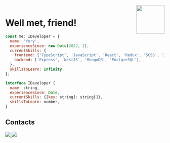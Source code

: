 <img align="right" src="https://media1.giphy.com/media/v1.Y2lkPTc5MGI3NjExZWQ2OGQzYmU2M2VkODQwODIxZGM2NWRiYzJkNTgzYmZmNDM2OTI3YiZlcD12MV9pbnRlcm5hbF9naWZzX2dpZklkJmN0PXM/j0HjChGV0J44KrrlGv/giphy.gif" width="90"/>
<h1>Well met, friend!</h1>

```javascript
const me: IDeveloper = {
  name: 'Yury',
  experienceSince: new Date(2022, 2),
  currentSkills: {
    frontend: ['TypeScript', 'JavaScript', 'React', 'Redux', 'SCSS', 'Jest', 'Cypress'],
    backend: ['Express', 'NestJS', 'MongoDB', 'PostgreSQL'],
  },
  skillsToLearn: Infinity,
};

interface IDeveloper {
  name: string,
  experienceSince: Date,
  currentSkills: {[key: string]: string[]},
  skillsToLearn: number,
}
```
## Contacts
  <a href="mailto:y.torgashin@yandex.ru">
    <img src="https://img.shields.io/badge/-email-black?style=for-the-badge&logo=gmail&logoColor=white"/>
  </a>
  <a href="https://t.me/atrop1ne">
    <img src="https://img.shields.io/badge/-telegram-black?style=for-the-badge&logo=telegram&logoColor=white"/>
  </a>

